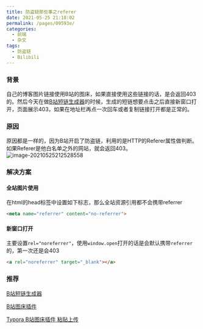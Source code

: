 ```yaml
---
title: 防盗链那些事之referer
date: 2021-05-25 21:18:02
permalink: /pages/09593e/
categories:
  - 前端
  - 杂文
tags:
  - 防盗链
  - Bilibili
---
```

### 背景

自己的博客图片链接使用B站的图床，如果直接使用这些链接的话，是会返回403的。然后今天在做[B站短链生成器](https://xlzy520.cn/bili-short-url/)的时候，生成的短链想要点击之后直接新窗口打开，页面展示403，如果在地址栏再点一次回车或者复制链接打开都是正常的。

<!-- more -->

### 原因

原因都是一样的，因为B站开启了防盗链，利用的是HTTP的Referer属性做判断。如果Referer是他白名单之外的网站，就会返回403。
![image-20210525212528558](http://i0.hdslb.com/bfs/album/325d4a90155fae66f8fa0cbeeacd5466df1aa0d2.png)



### 解决方案

#### 全站图片使用

在html的head标签中设置如下标志，那么全站资源引用都不会携带referrer

```html
<meta name="referrer" content="no-referrer">
```



#### 新窗口打开

主要设置`rel="noreferrer"`，使用`window.open`打开的话是会默认携带`referrer`的，第一次还是会403

```html
<a rel="noreferrer" target="_blank"></a>
```



### 推荐

[B站短链生成器](https://xlzy520.cn/bili-short-url/)

[B站图床插件](https://github.com/xlzy520/bilibili-img-uploader)

[Typora B站图床插件 粘贴上传](https://github.com/xlzy520/typora-plugin-bilibili)

